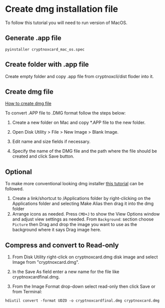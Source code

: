 # Create dmg installation file

To follow this tutorial you will need to run version of MacOS.

## Generate .app file

`pyinstaller cryptnoxcard_mac_os.spec`

## Create folder with .app file

Create empty folder and copy .app file from cryptnoxcli/dist floder into it.

## Create dmg file

[How to create dmg file](https://kb.parallels.com/123895)

To convert .APP file to .DMG format follow the steps below:

1. Create a new folder on Mac and copy *.APP file to the new folder.

2. Open Disk Utility > File > New Image > Blank Image.

3. Edit name and size fields if necessary.

4. Specify the name of the DMG file and the path where the file should be created and click Save button.

## Optional

To make more conventional looking dmg installer
[this tutorial](https://www.youtube.com/watch?v=Cal9l-ajWrE) can be 
followed.

1. Create a link/shortcut to /Applications folder by right-clicking on the Applications folder and selecting Make Alias then drag it into the dmg folder
2. Arrange icons as needed.
Press `CMD+J` to show the View Options window and adjust view settings as needed.
From `Background`: section choose `Picture` then Drag and drop the image you want to use as the background where it says Drag image here.

## Compress and convert to Read-only

1. From Disk Utility right-click on cryptnoxcard.dmg disk image and select Image from "cryptnoxcard.dmg".

2. In the Save As field enter a new name for the file like cryptnoxcardfinal.dmg.

3. From the Image Format drop-down select read-only then click Save or from Terminal:

`hdiutil convert -format UDZO -o cryptnoxcardfinal.dmg cryptnoxcard.dmg`
